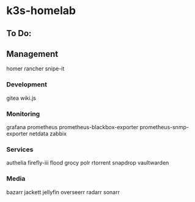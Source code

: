 # k3s-homelab

## To Do:

## Management
homer
rancher
snipe-it

### Development
gitea
wiki.js

### Monitoring
grafana
prometheus
prometheus-blackbox-exporter
prometheus-snmp-exporter
netdata
zabbix

### Services
authelia
firefly-iii
flood
grocy
polr
rtorrent
snapdrop
vaultwarden

### Media
bazarr
jackett
jellyfin
overseerr
radarr
sonarr



